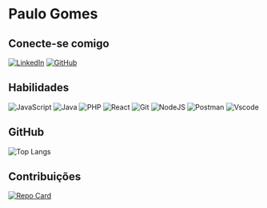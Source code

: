 # Paulo Gomes

## Conecte-se comigo
[![LinkedIn](https://img.shields.io/badge/LinkedIn-0077B5?style=for-the-badge&logo=linkedin&logoColor=white)](https://www.linkedin.com/in/paulo-gomes-29281818b/)
[![GitHub](https://img.shields.io/badge/GitHub-100000?style=for-the-badge&logo=github&logoColor=white)](https://github.com/paulogomesdev)

## Habilidades
![JavaScript](https://img.shields.io/badge/JavaScript-F7DF1E?style=for-the-badge&logo=javascript&logoColor=black) ![Java](https://img.shields.io/badge/java-%23ED8B00.svg?style=for-the-badge&logo=openjdk&logoColor=white) ![PHP](https://img.shields.io/badge/PHP-777BB4?style=for-the-badge&logo=php&logoColor=white) ![React](https://img.shields.io/badge/React-20232A?style=for-the-badge&logo=react&logoColor=61DAFB) ![Git](https://img.shields.io/badge/GIT-E44C30?style=for-the-badge&logo=git&logoColor=white) ![NodeJS](https://img.shields.io/badge/node.js-6DA55F?style=for-the-badge&logo=node.js&logoColor=white) ![Postman](https://img.shields.io/badge/Postman-FF6C37.svg?style=for-the-badge&logo=Postman&logoColor=white) ![Vscode](https://img.shields.io/badge/Vscode-007ACC?style=for-the-badge&logo=visual-studio-code&logoColor=white)

## GitHub
![Top Langs](https://github-readme-stats-git-masterrstaa-rickstaa.vercel.app/api/top-langs/?username=paulogomesdev&layout=compact&bg_color=000&border_color=30A3DC&title_color=E94D5F&text_color=FFF&hide_title=true)

## Contribuições
[![Repo Card](https://github-readme-stats.vercel.app/api/pin/?username=paulogomesdev&repo=dio-lab-open-source&bg_color=000&border_color=30A3DC&show_icons=true&icon_color=30A3DC&title_color=E94D5F&text_color=FFF)](https://github.com/paulogomesdev/dio-lab-open-source)
